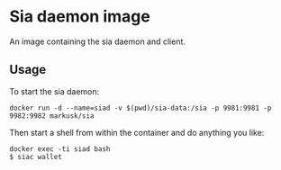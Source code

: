 # Sia daemon image

An image containing the sia daemon and client.

## Usage

To start the sia daemon:

    docker run -d --name=siad -v $(pwd)/sia-data:/sia -p 9981:9981 -p 9982:9982 markusk/sia

Then start a shell from within the container and do anything you like:

    docker exec -ti siad bash
    $ siac wallet
